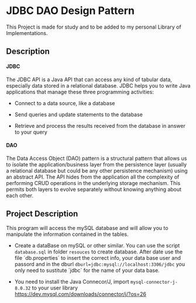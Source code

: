 # JDBC DAO Design Pattern 
This Project is made for study and to be added to my personal Library of Implementations.

##  Description  

#### JDBC
The JDBC API is a Java API that can access any kind of tabular data, especially data stored in a relational database.
JDBC helps you to write Java applications that manage these three programming activities:

  - Connect to a data source, like a database

  - Send queries and update statements to the database
  
  - Retrieve and process the results received from the database in answer to your query

#### DAO
The Data Access Object (DAO) pattern is a structural pattern that allows us to isolate the application/business 
layer from the persistence layer (usually a relational database but could be any other persistence mechanism) 
using an abstract API.
The API hides from the application all the complexity of performing CRUD operations in the underlying storage mechanism. 
This permits both layers to evolve separately without knowing anything about each other.

## Project Description
This program will access the mySQL database and will allow you to manipulate the information contained in the tables.


 - Create a dataBase on mySQL or other similar. You can use the script `database.sql` in folder `resouces` to create database.
After date use the file ´db.properties´ to insert the correct info, your data base user and passord and in the dburl `dburl=jdbc:mysql://localhost:3306/jdbc` 
you only need to sustitute ´jdbc´ for the name of your data base.


 - You need to install the Java Connecor/J, import `mysql-connector-j-8.0.32` to your user library
https://dev.mysql.com/downloads/connector/j/?os=26



